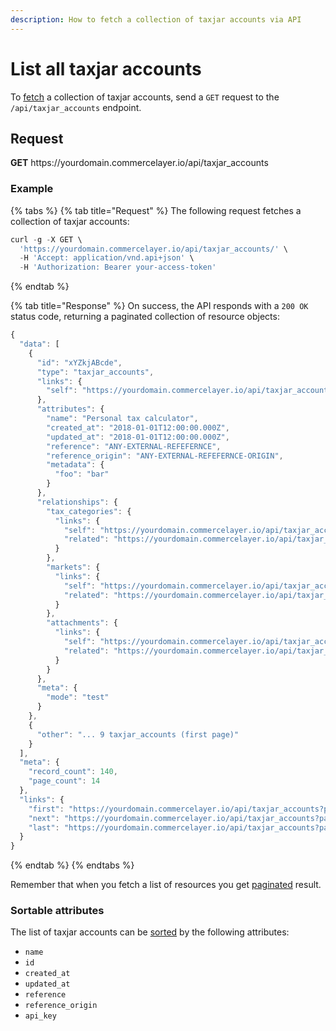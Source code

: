 ```yaml
---
description: How to fetch a collection of taxjar accounts via API
---
```


# List all taxjar accounts

To <a href="https://docs.commercelayer.io/developers/fetching-resources" target="_blank">fetch</a> a collection of taxjar accounts, send a `GET` request to the `/api/taxjar_accounts` endpoint.

## Request

**GET** https://<i></i>yourdomain.commercelayer.io/api/taxjar_accounts

### **Example**

{% tabs %}
{% tab title="Request" %}
The following request fetches a collection of taxjar accounts:

```javascript
curl -g -X GET \
  'https://yourdomain.commercelayer.io/api/taxjar_accounts/' \
  -H 'Accept: application/vnd.api+json' \
  -H 'Authorization: Bearer your-access-token'
```
{% endtab %}

{% tab title="Response" %}
On success, the API responds with a `200 OK` status code, returning a paginated collection of resource objects:

```javascript
{
  "data": [
    {
      "id": "xYZkjABcde",
      "type": "taxjar_accounts",
      "links": {
        "self": "https://yourdomain.commercelayer.io/api/taxjar_accounts/xYZkjABcde"
      },
      "attributes": {
        "name": "Personal tax calculator",
        "created_at": "2018-01-01T12:00:00.000Z",
        "updated_at": "2018-01-01T12:00:00.000Z",
        "reference": "ANY-EXTERNAL-REFEFERNCE",
        "reference_origin": "ANY-EXTERNAL-REFEFERNCE-ORIGIN",
        "metadata": {
          "foo": "bar"
        }
      },
      "relationships": {
        "tax_categories": {
          "links": {
            "self": "https://yourdomain.commercelayer.io/api/taxjar_accounts/xYZkjABcde/relationships/tax_categories",
            "related": "https://yourdomain.commercelayer.io/api/taxjar_accounts/xYZkjABcde/tax_categories"
          }
        },
        "markets": {
          "links": {
            "self": "https://yourdomain.commercelayer.io/api/taxjar_accounts/xYZkjABcde/relationships/markets",
            "related": "https://yourdomain.commercelayer.io/api/taxjar_accounts/xYZkjABcde/markets"
          }
        },
        "attachments": {
          "links": {
            "self": "https://yourdomain.commercelayer.io/api/taxjar_accounts/xYZkjABcde/relationships/attachments",
            "related": "https://yourdomain.commercelayer.io/api/taxjar_accounts/xYZkjABcde/attachments"
          }
        }
      },
      "meta": {
        "mode": "test"
      }
    },
    {
      "other": "... 9 taxjar_accounts (first page)"
    }
  ],
  "meta": {
    "record_count": 140,
    "page_count": 14
  },
  "links": {
    "first": "https://yourdomain.commercelayer.io/api/taxjar_accounts?page[number]=1&page[size]=10",
    "next": "https://yourdomain.commercelayer.io/api/taxjar_accounts?page[number]=2&page[size]=10",
    "last": "https://yourdomain.commercelayer.io/api/taxjar_accounts?page[number]=14&page[size]=10"
  }
}
```
{% endtab %}
{% endtabs %}

Remember that when you fetch a list of resources you get <a href="https://docs.commercelayer.io/developers/pagination" target="_blank">paginated</a> result.

### Sortable attributes

The list of taxjar accounts can be <a href="https://docs.commercelayer.io/developers/sorting-results" target="_blank">sorted</a> by the following attributes:

* `name`
* `id`
* `created_at`
* `updated_at`
* `reference`
* `reference_origin`
* `api_key`

